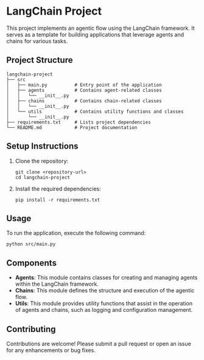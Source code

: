 # LangChain Project

This project implements an agentic flow using the LangChain framework. It serves as a template for building applications that leverage agents and chains for various tasks.

## Project Structure

```
langchain-project
├── src
│   ├── main.py          # Entry point of the application
│   ├── agents           # Contains agent-related classes
│   │   └── __init__.py
│   ├── chains           # Contains chain-related classes
│   │   └── __init__.py
│   └── utils            # Contains utility functions and classes
│       └── __init__.py
├── requirements.txt     # Lists project dependencies
└── README.md            # Project documentation
```

## Setup Instructions

1. Clone the repository:
   ```
   git clone <repository-url>
   cd langchain-project
   ```

2. Install the required dependencies:
   ```
   pip install -r requirements.txt
   ```

## Usage

To run the application, execute the following command:
```
python src/main.py
```

## Components

- **Agents**: This module contains classes for creating and managing agents within the LangChain framework.
- **Chains**: This module defines the structure and execution of the agentic flow.
- **Utils**: This module provides utility functions that assist in the operation of agents and chains, such as logging and configuration management.

## Contributing

Contributions are welcome! Please submit a pull request or open an issue for any enhancements or bug fixes.